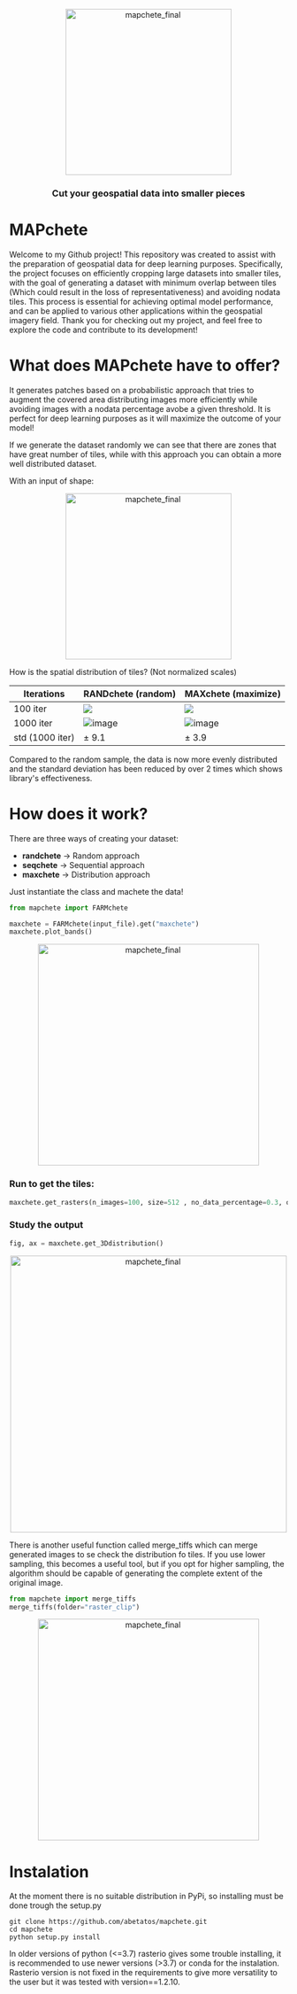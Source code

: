 <p align="center">
  <img width="300" alt="mapchete_final" src="https://user-images.githubusercontent.com/76526314/219464092-ee4e075c-c8c7-4d39-8017-cb0ede17248f.png">
</p>

<h3 align="center">
    <p>Cut your geospatial data into smaller pieces</p>
</h3>

# MAPchete

Welcome to my Github project! This repository was created to assist with the preparation of geospatial data for deep learning purposes. Specifically, the project focuses on efficiently cropping large datasets into smaller tiles, with the goal of generating a dataset with minimum overlap between tiles (Which could result in the loss of representativeness) and avoiding nodata tiles. This process is essential for achieving optimal model performance, and can be applied to various other applications within the geospatial imagery field. Thank you for checking out my project, and feel free to explore the code and contribute to its development!

# What does MAPchete have to offer?

It generates patches based on a probabilistic approach that tries to augment the covered area distributing images more efficiently while avoiding images with a nodata percentage avobe a given threshold. It is perfect for deep learning purposes as it will maximize the outcome of your model! 

If we generate the dataset randomly we can see that there are zones that have great number of tiles, while with this approach you can obtain a more well distributed dataset. 

With an input of shape: 
<p align="center">
  <img width="300" alt="mapchete_final" src="https://user-images.githubusercontent.com/76526314/219682129-756f265c-6f4c-4c20-bc2e-bc5e438f4721.png">
</p>

How is the spatial distribution of tiles? (Not normalized scales)

Iterations | RANDchete (random) | MAXchete (maximize)
--- | --- | ---
100 iter | ![](https://user-images.githubusercontent.com/76526314/219666167-64e7f0a8-df76-4422-8665-a6f908b0a98b.png) | ![](https://user-images.githubusercontent.com/76526314/219665645-7eefad2e-bc33-43cb-99fa-5374f6c84ea4.png)
1000 iter | ![image](https://user-images.githubusercontent.com/76526314/219706410-985e57b5-5698-49e6-afdb-856fe01c073b.png) | ![image](https://user-images.githubusercontent.com/76526314/219707072-d8134441-64ba-41a3-a23a-74466f6c5bda.png)
std (1000 iter) | &plusmn; 9.1  |  &plusmn; 3.9

Compared to the random sample, the data is now more evenly distributed and the standard deviation has been reduced by over 2 times which shows library's effectiveness.

# How does it work?

There are three ways of creating your dataset: 

- **randchete** -> Random approach 
- **seqchete** -> Sequential approach 
- **maxchete** -> Distribution approach

Just instantiate the class and machete the data!

```python 
from mapchete import FARMchete

maxchete = FARMchete(input_file).get("maxchete")
maxchete.plot_bands()
```

<p align="center">
  <img width="400" alt="mapchete_final" src="https://user-images.githubusercontent.com/76526314/219875276-3a05f852-d68b-4f41-a684-f48147edbda5.png">
</p>

### Run to get the tiles: 

```python
maxchete.get_rasters(n_images=100, size=512 , no_data_percentage=0.3, output_path="raster_clip", clear_output_path=True)
```

### Study the output
```python 
fig, ax = maxchete.get_3Ddistribution()
```

<p align="center">
  <img width="500" alt="mapchete_final" src="https://user-images.githubusercontent.com/76526314/219876116-ce051ecf-021d-4996-bc1b-e68274f624b1.png">
</p>


There is another useful function called merge_tiffs which can merge generated images to se check the distribution fo tiles. If you use lower sampling, this becomes a useful tool, but if you opt for higher sampling, the algorithm should be capable of generating the complete extent of the original image.

``` python
from mapchete import merge_tiffs
merge_tiffs(folder="raster_clip")
```
<p align="center">
  <img width="400" alt="mapchete_final" src="https://user-images.githubusercontent.com/76526314/219876203-2e36d9b6-9edf-4982-b9ba-c3d8c559c962.png">
</p>

# Instalation

At the moment there is no suitable distribution in PyPi, so installing must be done trough the setup.py
```
git clone https://github.com/abetatos/mapchete.git 
cd mapchete
python setup.py install
```

In older versions of python (<=3.7) rasterio gives some trouble installing, it is recommended to use newer versions (>3.7) or conda for the instalation. Rasterio version is not fixed in the requirements to give more versatility to the user but it was tested with version==1.2.10. 
